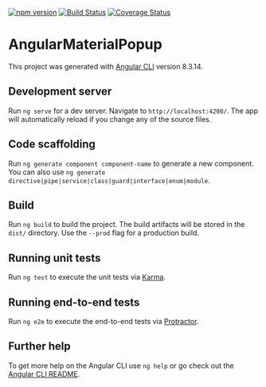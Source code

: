 [![npm version](https://badge.fury.io/js/ngx-material-popup.svg)](https://badge.fury.io/js/ngx-material-popup)
[![Build Status](https://travis-ci.org/andreidigori/ngx-material-popup.svg?branch=master)](https://travis-ci.org/andreidigori/ngx-material-popup)
[![Coverage Status](https://coveralls.io/repos/github/andreidigori/ngx-material-popup/badge.svg?branch=master)](https://coveralls.io/github/andreidigori/ngx-material-popup?branch=master)

# AngularMaterialPopup

This project was generated with [Angular CLI](https://github.com/angular/angular-cli) version 8.3.14.

## Development server

Run `ng serve` for a dev server. Navigate to `http://localhost:4200/`. The app will automatically reload if you change any of the source files.

## Code scaffolding

Run `ng generate component component-name` to generate a new component. You can also use `ng generate directive|pipe|service|class|guard|interface|enum|module`.

## Build

Run `ng build` to build the project. The build artifacts will be stored in the `dist/` directory. Use the `--prod` flag for a production build.

## Running unit tests

Run `ng test` to execute the unit tests via [Karma](https://karma-runner.github.io).

## Running end-to-end tests

Run `ng e2e` to execute the end-to-end tests via [Protractor](http://www.protractortest.org/).

## Further help

To get more help on the Angular CLI use `ng help` or go check out the [Angular CLI README](https://github.com/angular/angular-cli/blob/master/README.md).
